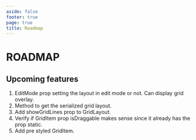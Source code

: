 ```yaml
---
aside: false
footer: true
page: true
title: Roadmap
---
```


# ROADMAP

## Upcoming features
1. EditMode prop setting the layout in edit mode or not. Can display grid overlay.
2. Method to get the serialized grid layout.
3. Add showGridLines prop to GridLayout.
4. Verify if GridItem prop isDraggable makes sense since it already has the prop static.
5. Add pre styled GridItem.
